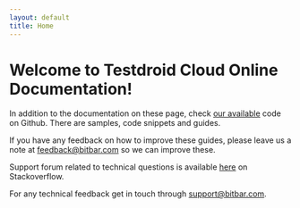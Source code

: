 ```yaml
---
layout: default
title: Home
---
```



<h1>Welcome to Testdroid Cloud Online Documentation!</h1>

In addition to the documentation on these page, check [our
available](https://github.com/bitbar/testdroid-samples/) code on
Github. There are samples, code snippets and guides.

If you have any feedback on how to improve these guides, please leave
us a note at <feedback@bitbar.com> so we can improve these.

Support forum related to technical questions is available [here](http://stackoverflow.com/questions/tagged/testdroid) on Stackoverflow.

For any technical feedback get in touch through <support@bitbar.com>.

